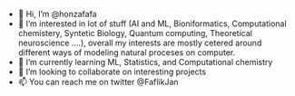 - 👋 Hi, I’m @honzafafa
- 👀 I’m interested in lot of stuff (AI and ML, Bioniformatics, Computational chemistery, Syntetic Biology, Quantum computing, Theoretical neuroscience ....), overall my interests are mostly cetered around different ways of modeling natural proceses on computer. 
- 🌱 I’m currently learning ML, Statistics, and Computational chemistry 
- 💞️ I’m looking to collaborate on interesting projects 
- 📫 You can reach me on twitter @FaflikJan

<!---
honzafafa/honzafafa is a ✨ special ✨ repository because its `README.md` (this file) appears on your GitHub profile.
You can click the Preview link to take a look at your changes.
--->
